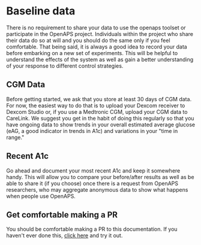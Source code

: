 # Baseline data

There is no requirement to share your data to use the openaps toolset or participate in the OpenAPS project. Individuals within the project who share their data do so at will and you should do the same only if you feel comfortable. That being said, it is always a good idea to record your data before embarking on a new set of experiments. This will be helpful to understand the effects of the system as well as gain a better understanding of your response to different control strategies.

## CGM Data

Before getting started, we ask that you store at least 30 days of CGM data. For now, the easiest way to do that is to upload your Dexcom receiver to Dexcom Studio or, if you use a Medtronic CGM, upload your CGM data to CareLink. We suggest you get in the habit of doing this regularly so that you have ongoing data to show trends in your overall estimated average glucose (eAG, a good indicator in trends in A1c) and variations in your "time in range."

## Recent A1c

Go ahead and document your most recent A1c and keep it somewhere handy. This will allow you to compare your before/after results as well as be able to share it (if you choose) once there is a request from OpenAPS researchers, who may aggregate anonymous data to show what happens when people use OpenAPS.

## Get comfortable making a PR

You should be comfortable making a PR to this documentation. If you haven't ever done this, [click here](../../Resources/my-first-pr.html) and try it out.
